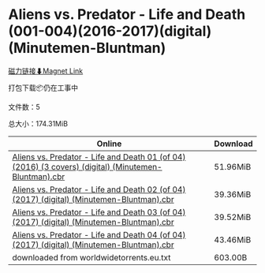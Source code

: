 # Aliens vs. Predator - Life and Death (001-004)(2016-2017)(digital)(Minutemen-Bluntman)

[磁力链接⬇Magnet Link](magnet:?xt=urn:btih:3c6207f3818317e0524b63a928083288787e6a08&dn=Aliens%20vs.%20Predator%20-%20Life%20and%20Death%20%28001-004%29%282016-2017%29%28digital%29%28Minutemen-Bluntman%29)

打包下载📦仍在工事中

文件数：5

总大小：174.31MiB

Online | Download
--- | ---
[Aliens vs. Predator - Life and Death 01 (of 04) (2016) (3 covers) (digital) (Minutemen-Bluntman).cbr](https://github.com/alicewish/markdown/blob/master/comic/Aliens-vs-Predator-Life-Death-01-of-04-2016-3-covers-digital-Minutemen-Bluntman-cbr.md) | 51.96MiB
[Aliens vs. Predator - Life and Death 02 (of 04) (2017) (digital) (Minutemen-Bluntman).cbr](https://github.com/alicewish/markdown/blob/master/comic/Aliens-vs-Predator-Life-Death-02-of-04-2017-digital-Minutemen-Bluntman-cbr.md) | 39.36MiB
[Aliens vs. Predator - Life and Death 03 (of 04) (2017) (digital) (Minutemen-Bluntman).cbr](https://github.com/alicewish/markdown/blob/master/comic/Aliens-vs-Predator-Life-Death-03-of-04-2017-digital-Minutemen-Bluntman-cbr.md) | 39.52MiB
[Aliens vs. Predator - Life and Death 04 (of 04) (2017) (digital) (Minutemen-Bluntman).cbr](https://github.com/alicewish/markdown/blob/master/comic/Aliens-vs-Predator-Life-Death-04-of-04-2017-digital-Minutemen-Bluntman-cbr.md) | 43.46MiB
downloaded from worldwidetorrents.eu.txt | 603.00B